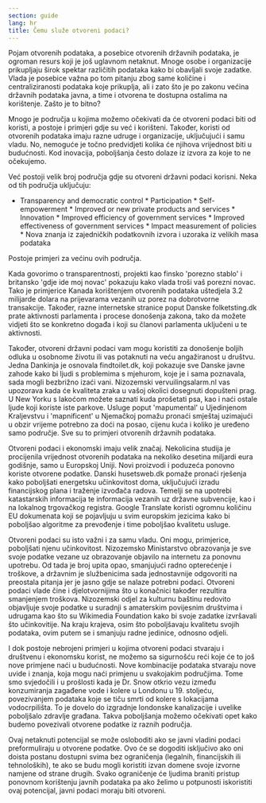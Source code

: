 ```yaml
---
section: guide
lang: hr
title: Čemu služe otvoreni podaci?
---
```


Pojam otvorenih podataka, a posebice otvorenih državnih podataka, je ogroman resurs koji je još uglavnom netaknut. Mnoge osobe i organizacije prikupljaju širok spektar različitih podataka kako bi obavljali svoje zadatke. Vlada je posebice važna po tom pitanju zbog same količine i centraliziranosti podataka koje prikuplja, ali i zato što je po zakonu većina državnih podataka javna, a time i otvorena te dostupna ostalima na korištenje. Zašto je to bitno?

Mnogo je područja u kojima možemo očekivati da će otvoreni podaci biti od koristi, a postoje i primjeri gdje su već i korišteni. Također, koristi od otvorenih podataka imaju razne udruge i organizacije, uključujući i samu vladu. No, nemoguće je točno predvidjeti kolika će njihova vrijednost biti u budućnosti. Kod inovacija, poboljšanja često dolaze iz izvora za koje to ne očekujemo.

Već postoji velik broj područja gdje su otvoreni državni podaci korisni. Neka od tih područja uključuju:

-   Transparency and democratic control \* Participation \* Self-empowerment \* Improved or new private products and services \* Innovation \* Improved efficiency of government services \* Improved effectiveness of government services \* Impact measurement of policies \* Nova znanja iz zajedničkih podatkovnih izvora i uzoraka iz velikih masa podataka

Postoje primjeri za većinu ovih područja.

Kada govorimo o transparentnosti, projekti kao finsko 'porezno stablo' i britansko 'gdje ide moj novac' pokazuju kako vlada troši vaš porezni novac. Tako je primjerice Kanada korištenjem otvorenih podataka uštedjela 3.2 milijarde dolara na prijevarama vezanih uz porez na dobrotvorne transakcije. Također, razne internetske stranice poput Danske folketsting.dk prate aktivnosti parlamenta i procese donošenja zakona, tako da možete vidjeti što se konkretno događa i koji su članovi parlamenta uključeni u te aktivnosti.

Također, otvoreni državni podaci vam mogu koristiti za donošenje boljih odluka u osobnome životu ili vas potaknuti na veću angažiranost u društvu. Jedna Dankinja je osnovala findtoilet.dk, koji pokazuje sve Danske javne zahode kako bi ljudi s problemima s mjehurom, koje je i sama poznavala, sada mogli bezbrižno izaći vani. Nizozemski vervuilingsalarm.nl vas upozorava kada će kvaliteta zraka u vašoj okolici dosegnuti dopušteni prag. U New Yorku s lakoćom možete saznati kuda prošetati psa, kao i naći ostale ljude koji koriste iste parkove. Usluge poput 'mapumental' u Ujedinjenom Kraljevstvu i 'mapnificent' u Njemačkoj pomažu pronaći smještaj uzimajući u obzir vrijeme potrebno za doći na posao, cijenu kuća i koliko je uređeno samo područje. Sve su to primjeri otvorenih državnih podataka.

Otvoreni podaci i ekonomski imaju velik značaj. Nekolicina studija je procijenila vrijednost otvorenih podataka na nekoliko desetina miljardi eura godišnje, samo u Europskoj Uniji. Novi proizvodi i poduzeća ponovno koriste otvorene podatke. Danski husetsweb.dk pomaže pronaći rješenja kako poboljšati energetsku učinkovitost doma, uključujući izradu financijskog plana i traženje izvođača radova. Temelji se na upotrebi katastarskih informacija te informacija vezanih uz državne subvencije, kao i na lokalnog trgovačkog registra. Google Translate koristi ogromnu količinu EU dokumenata koji se pojavljuju u svim europskim jezicima kako bi poboljšao algoritme za prevođenje i time poboljšao kvalitetu usluge.

Otvoreni podaci su isto važni i za samu vladu. Oni mogu, primjerice, poboljšati njenu učinkovitost. Nizozemsko Ministarstvo obrazovanja je sve svoje podatke vezane uz obrazovanje objavilo na internetu za ponovnu upotrebu. Od tada je broj upita opao, smanjujući radno opterećenje i troškove, a državnim je službenicima sada jednostavnije odgovoriti na preostala pitanja jer je jasno gdje se nalaze potrebni podaci. Otvoreni podaci vlade čine i djelotvornijima što u konačnici također rezultira smanjenjem troškova. Nizozemski odjel za kulturnu baštinu redovito objavljuje svoje podatke u suradnji s amaterskim povijesnim društvima i udrugama kao što su Wikimedia Foundation kako bi svoje zadatke izvršavali što učinkovitije. Na kraju krajeva, osim što poboljšavaju kvalitetu svojih podataka, ovim putem se i smanjuju radne jedinice, odnosno odjeli.

I dok postoje nebrojeni primjeri u kojima otvoreni podaci stvaraju i društvenu i ekonomsku korist, ne možemo sa sigurnošću reći koje će to još nove primjene naći u budućnosti. Nove kombinacije podataka stvaraju nove uvide i znanja, koja mogu naći primjenu u svakojakim područjima. Tome smo svjedočili i u prošlosti kada je Dr. Snow otkrio vezu između konzumiranja zagađene vode i kolere u Londonu u 19. stoljeću, povezivanjem podataka koje se tiču smrti od kolere s lokacijama vodocrpilišta. To je dovelo do izgradnje londonske kanalizacije i uvelike poboljšalo zdravlje građana. Takva poboljšanja možemo očekivati opet kako budemo povezivali otvorene podatke iz raznih područja.

Ovaj netaknuti potencijal se može osloboditi ako se javni vladini podaci preformuliraju u otvorene podatke. Ovo će se dogoditi isključivo ako oni doista postanu dostupni svima bez ograničenja (legalnih, financijskih ili tehnoloških), te ako se budu mogli koristiti izvan domene svoje izvorne namjene od strane drugih. Svako ograničenje će ljudima braniti pristup ponovnom korištenju javnih podataka pa ako želimo u potpunosti iskoristiti ovaj potencijal, javni podaci moraju biti otvoreni.